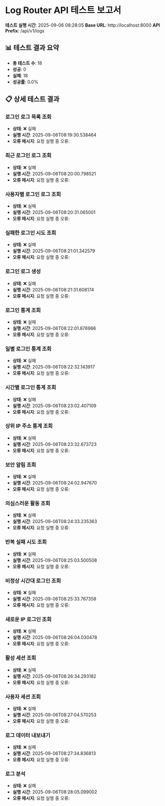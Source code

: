# Log Router API 테스트 보고서

**테스트 실행 시간**: 2025-09-06 08:28:05
**Base URL**: http://localhost:8000
**API Prefix**: /api/v1/logs

## 📊 테스트 결과 요약

- **총 테스트 수**: 18
- **성공**: 0
- **실패**: 18
- **성공률**: 0.0%

## 📋 상세 테스트 결과

### 로그인 로그 목록 조회
- **상태**: ❌ 실패
- **실행 시간**: 2025-09-06T08:19:30.538464
- **오류 메시지**: 요청 실행 중 오류: 

### 최근 로그인 로그 조회
- **상태**: ❌ 실패
- **실행 시간**: 2025-09-06T08:20:00.798521
- **오류 메시지**: 요청 실행 중 오류: 

### 사용자별 로그인 로그 조회
- **상태**: ❌ 실패
- **실행 시간**: 2025-09-06T08:20:31.065001
- **오류 메시지**: 요청 실행 중 오류: 

### 실패한 로그인 시도 조회
- **상태**: ❌ 실패
- **실행 시간**: 2025-09-06T08:21:01.342579
- **오류 메시지**: 요청 실행 중 오류: 

### 로그인 로그 생성
- **상태**: ❌ 실패
- **실행 시간**: 2025-09-06T08:21:31.608174
- **오류 메시지**: 요청 실행 중 오류: 

### 로그인 통계 조회
- **상태**: ❌ 실패
- **실행 시간**: 2025-09-06T08:22:01.876966
- **오류 메시지**: 요청 실행 중 오류: 

### 일별 로그인 통계 조회
- **상태**: ❌ 실패
- **실행 시간**: 2025-09-06T08:22:32.143917
- **오류 메시지**: 요청 실행 중 오류: 

### 시간별 로그인 통계 조회
- **상태**: ❌ 실패
- **실행 시간**: 2025-09-06T08:23:02.407109
- **오류 메시지**: 요청 실행 중 오류: 

### 상위 IP 주소 통계 조회
- **상태**: ❌ 실패
- **실행 시간**: 2025-09-06T08:23:32.673723
- **오류 메시지**: 요청 실행 중 오류: 

### 보안 알림 조회
- **상태**: ❌ 실패
- **실행 시간**: 2025-09-06T08:24:02.947670
- **오류 메시지**: 요청 실행 중 오류: 

### 의심스러운 활동 조회
- **상태**: ❌ 실패
- **실행 시간**: 2025-09-06T08:24:33.235363
- **오류 메시지**: 요청 실행 중 오류: 

### 반복 실패 시도 조회
- **상태**: ❌ 실패
- **실행 시간**: 2025-09-06T08:25:03.500508
- **오류 메시지**: 요청 실행 중 오류: 

### 비정상 시간대 로그인 조회
- **상태**: ❌ 실패
- **실행 시간**: 2025-09-06T08:25:33.767358
- **오류 메시지**: 요청 실행 중 오류: 

### 새로운 IP 로그인 조회
- **상태**: ❌ 실패
- **실행 시간**: 2025-09-06T08:26:04.030478
- **오류 메시지**: 요청 실행 중 오류: 

### 활성 세션 조회
- **상태**: ❌ 실패
- **실행 시간**: 2025-09-06T08:26:34.293182
- **오류 메시지**: 요청 실행 중 오류: 

### 사용자 세션 조회
- **상태**: ❌ 실패
- **실행 시간**: 2025-09-06T08:27:04.570253
- **오류 메시지**: 요청 실행 중 오류: 

### 로그 데이터 내보내기
- **상태**: ❌ 실패
- **실행 시간**: 2025-09-06T08:27:34.836813
- **오류 메시지**: 요청 실행 중 오류: 

### 로그 분석
- **상태**: ❌ 실패
- **실행 시간**: 2025-09-06T08:28:05.099002
- **오류 메시지**: 요청 실행 중 오류: 

